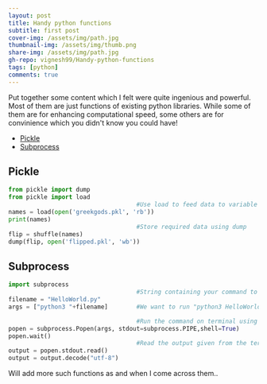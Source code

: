```yaml
---
layout: post
title: Handy python functions
subtitle: first post
cover-img: /assets/img/path.jpg
thumbnail-img: /assets/img/thumb.png
share-img: /assets/img/path.jpg
gh-repo: vignesh99/Handy-python-functions
tags: [python]
comments: true
---
```


Put together some content which I felt were quite ingenious and powerful. Most of them are just functions of existing python libraries. While some of them are for enhancing computational speed, some others are for convinience which you didn't know you could have!  

- [Pickle](#pickle)
- [Subprocess](#subprocess)

[//]: # "- [Map](#map)"

## Pickle

```Python
from pickle import dump
from pickle import load
                                    #Use load to feed data to variable
names = load(open('greekgods.pkl', 'rb'))
print(names)
                                    #Store required data using dump
flip = shuffle(names)
dump(flip, open('flipped.pkl', 'wb'))
```

## Subprocess

```Python
import subprocess
                                    #String containing your command to run on terminal
filename = "HelloWorld.py"
args = ["python3 "+filename]        #We want to run "python3 HelloWorld.py"

                                    #Run the command on terminal using subprocess
popen = subprocess.Popen(args, stdout=subprocess.PIPE,shell=True)
popen.wait()
                                    #Read the output given from the terminal
output = popen.stdout.read()
output = output.decode("utf-8")
```

[//]: # "## Map"


Will add more such functions as and when I come across them..
